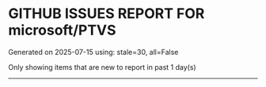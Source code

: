 
# GITHUB ISSUES REPORT FOR microsoft/PTVS


Generated on 2025-07-15 using: stale=30, all=False


Only showing items that are new to report in past 1 day(s)


---




















